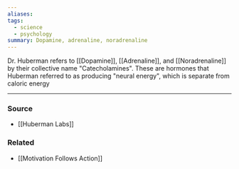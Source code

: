 ```yaml
---
aliases: 
tags:
  - science
  - psychology
summary: Dopamine, adrenaline, noradrenaline
---
```

Dr. Huberman refers to [[Dopamine]], [[Adrenaline]], and [[Noradrenaline]] by their collective name "Catecholamines". These are hormones that Huberman referred to as producing "neural energy", which is separate from caloric energy

---
### Source
- [[Huberman Labs]]

### Related
- [[Motivation Follows Action]]